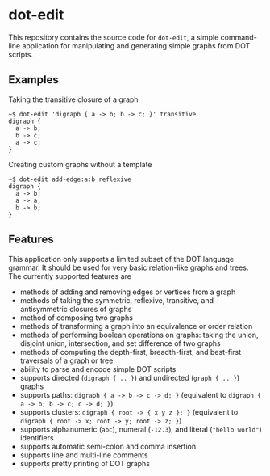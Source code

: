 # dot-edit

This repository contains the source code for `dot-edit`, a simple command-line application for manipulating and generating simple graphs from DOT scripts.

## Examples

Taking the transitive closure of a graph
```
~$ dot-edit 'digraph { a -> b; b -> c; }' transitive
digraph {
  a -> b;
  b -> c;
  a -> c;
}
```

Creating custom graphs without a template
```
~$ dot-edit add-edge:a:b reflexive
digraph {
  a -> b;
  a -> a;
  b -> b;
}
```

## Features

This application only supports a limited subset of the DOT language grammar. It should be used for very basic relation-like graphs and trees. The currently supported features are
 - methods of adding and removing edges or vertices from a graph
 - methods of taking the symmetric, reflexive, transitive, and antisymmetric closures of graphs
 - method of composing two graphs
 - methods of transforming a graph into an equivalence or order relation
 - methods of performing boolean operations on graphs: taking the union, disjoint union, intersection, and set difference of two graphs
 - methods of computing the depth-first, breadth-first, and best-first traversals of a graph or tree
 - ability to parse and encode simple DOT scripts
 - supports directed (`digraph { .. }`) and undirected (`graph { .. }`) graphs
 - supports paths: `digraph { a -> b -> c -> d; }` (equivalent to `digraph { a -> b; b -> c; c -> d; }`)
 - supports clusters: `digraph { root -> { x y z }; }` (equivalent to `digraph { root -> x; root -> y; root -> z; }`)
 - supports alphanumeric (`abc`), numeral (`-12.3`), and literal (`"hello world"`) identifiers
 - supports automatic semi-colon and comma insertion
 - supports line and multi-line comments
 - supports pretty printing of DOT graphs
